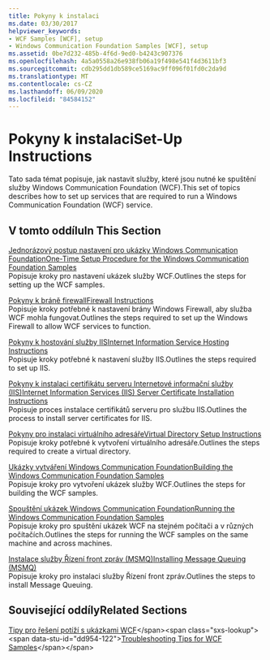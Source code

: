 ```yaml
---
title: Pokyny k instalaci
ms.date: 03/30/2017
helpviewer_keywords:
- WCF Samples [WCF], setup
- Windows Communication Foundation Samples [WCF], setup
ms.assetid: 0be7d232-485b-4f6d-9ed0-b4243c907376
ms.openlocfilehash: 4a5a0558a26e938fb06a19f498e541f4d3611bf3
ms.sourcegitcommit: cdb295dd1db589ce5169ac9ff096f01fd0c2da9d
ms.translationtype: MT
ms.contentlocale: cs-CZ
ms.lasthandoff: 06/09/2020
ms.locfileid: "84584152"
---
```

# <a name="set-up-instructions"></a><span data-ttu-id="dd954-102">Pokyny k instalaci</span><span class="sxs-lookup"><span data-stu-id="dd954-102">Set-Up Instructions</span></span>
<span data-ttu-id="dd954-103">Tato sada témat popisuje, jak nastavit služby, které jsou nutné ke spuštění služby Windows Communication Foundation (WCF).</span><span class="sxs-lookup"><span data-stu-id="dd954-103">This set of topics describes how to set up services that are required to run a Windows Communication Foundation (WCF) service.</span></span>  
  
## <a name="in-this-section"></a><span data-ttu-id="dd954-104">V tomto oddílu</span><span class="sxs-lookup"><span data-stu-id="dd954-104">In This Section</span></span>  
 [<span data-ttu-id="dd954-105">Jednorázový postup nastavení pro ukázky Windows Communication Foundation</span><span class="sxs-lookup"><span data-stu-id="dd954-105">One-Time Setup Procedure for the Windows Communication Foundation Samples</span></span>](one-time-setup-procedure-for-the-wcf-samples.md)  
 <span data-ttu-id="dd954-106">Popisuje kroky pro nastavení ukázek služby WCF.</span><span class="sxs-lookup"><span data-stu-id="dd954-106">Outlines the steps for setting up the WCF samples.</span></span>  
  
 [<span data-ttu-id="dd954-107">Pokyny k bráně firewall</span><span class="sxs-lookup"><span data-stu-id="dd954-107">Firewall Instructions</span></span>](firewall-instructions.md)  
 <span data-ttu-id="dd954-108">Popisuje kroky potřebné k nastavení brány Windows Firewall, aby služba WCF mohla fungovat.</span><span class="sxs-lookup"><span data-stu-id="dd954-108">Outlines the steps required to set up the Windows Firewall to allow WCF services to function.</span></span>  
  
 [<span data-ttu-id="dd954-109">Pokyny k hostování služby IIS</span><span class="sxs-lookup"><span data-stu-id="dd954-109">Internet Information Service Hosting Instructions</span></span>](internet-information-service-hosting-instructions.md)  
 <span data-ttu-id="dd954-110">Popisuje kroky potřebné k nastavení služby IIS.</span><span class="sxs-lookup"><span data-stu-id="dd954-110">Outlines the steps required to set up IIS.</span></span>  
  
 [<span data-ttu-id="dd954-111">Pokyny k instalaci certifikátu serveru Internetové informační služby (IIS)</span><span class="sxs-lookup"><span data-stu-id="dd954-111">Internet Information Services (IIS) Server Certificate Installation Instructions</span></span>](iis-server-certificate-installation-instructions.md)  
 <span data-ttu-id="dd954-112">Popisuje proces instalace certifikátů serveru pro službu IIS.</span><span class="sxs-lookup"><span data-stu-id="dd954-112">Outlines the process to install server certificates for IIS.</span></span>  
  
 [<span data-ttu-id="dd954-113">Pokyny pro instalaci virtuálního adresáře</span><span class="sxs-lookup"><span data-stu-id="dd954-113">Virtual Directory Setup Instructions</span></span>](virtual-directory-setup-instructions.md)  
 <span data-ttu-id="dd954-114">Popisuje kroky potřebné k vytvoření virtuálního adresáře.</span><span class="sxs-lookup"><span data-stu-id="dd954-114">Outlines the steps required to create a virtual directory.</span></span>  
  
 [<span data-ttu-id="dd954-115">Ukázky vytváření Windows Communication Foundation</span><span class="sxs-lookup"><span data-stu-id="dd954-115">Building the Windows Communication Foundation Samples</span></span>](building-the-samples.md)  
 <span data-ttu-id="dd954-116">Popisuje kroky pro vytvoření ukázek služby WCF.</span><span class="sxs-lookup"><span data-stu-id="dd954-116">Outlines the steps for building the WCF samples.</span></span>  
  
 [<span data-ttu-id="dd954-117">Spouštění ukázek Windows Communication Foundation</span><span class="sxs-lookup"><span data-stu-id="dd954-117">Running the Windows Communication Foundation Samples</span></span>](running-the-samples.md)  
 <span data-ttu-id="dd954-118">Popisuje kroky pro spuštění ukázek WCF na stejném počítači a v různých počítačích.</span><span class="sxs-lookup"><span data-stu-id="dd954-118">Outlines the steps for running the WCF samples on the same machine and across machines.</span></span>  
  
 [<span data-ttu-id="dd954-119">Instalace služby Řízení front zpráv (MSMQ)</span><span class="sxs-lookup"><span data-stu-id="dd954-119">Installing Message Queuing (MSMQ)</span></span>](installing-message-queuing-msmq.md)  
 <span data-ttu-id="dd954-120">Popisuje kroky pro instalaci služby Řízení front zpráv.</span><span class="sxs-lookup"><span data-stu-id="dd954-120">Outlines the steps to install Message Queuing.</span></span>  
  
## <a name="related-sections"></a><span data-ttu-id="dd954-121">Související oddíly</span><span class="sxs-lookup"><span data-stu-id="dd954-121">Related Sections</span></span>  
 <span data-ttu-id="dd954-122">[Tipy pro řešení potíží s ukázkami WCF](https://docs.microsoft.com/previous-versions/dotnet/netframework-3.5/ms751511(v=vs.90))</span><span class="sxs-lookup"><span data-stu-id="dd954-122">[Troubleshooting Tips for WCF Samples](https://docs.microsoft.com/previous-versions/dotnet/netframework-3.5/ms751511(v=vs.90))</span></span>
